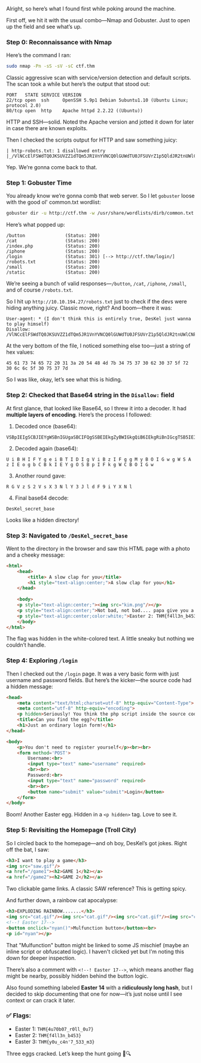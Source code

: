 Alright, so here’s what I found first while poking around the machine.

First off, we hit it with the usual combo—Nmap and Gobuster. Just to open up the field and see what’s up.

### Step 0: Reconnaissance with Nmap

Here’s the command I ran:
```bash
sudo nmap -Pn -sS -sV -sC ctf.thm
```
Classic aggressive scan with service/version detection and default scripts. The scan took a while but here’s the output that stood out:

```
PORT   STATE SERVICE VERSION
22/tcp open  ssh     OpenSSH 5.9p1 Debian 5ubuntu1.10 (Ubuntu Linux; protocol 2.0)
80/tcp open  http    Apache httpd 2.2.22 ((Ubuntu))
```

HTTP and SSH—solid. Noted the Apache version and jotted it down for later in case there are known exploits.

Then I checked the scripts output for HTTP and saw something juicy:
```
| http-robots.txt: 1 disallowed entry 
|_/VlNCcElFSWdTQ0JKSUVZZ1dTQm5JR1VnYVNCQ0lGUWdTU0JFSUVrZ1p5QldJR2tnUWlCNklFa2dSaUJuSUdjZ1RTQjVJRUlnVHlCSklFY2dkeUJuSUZjZ1V5QkJJSG9nU1NCRklHOGdaeUJpSUVNZ1FpQnJJRWtnUlNCWklHY2dUeUJUSUVJZ2NDQkpJRVlnYXlCbklGY2dReUJDSUU4Z1NTQkhJSGNnUFElM0QlM0Q=
```
Yep. We’re gonna come back to that.

### Step 1: Gobuster Time
You already know we’re gonna comb that web server. So I let `gobuster` loose with the good ol' common.txt wordlist:
```bash
gobuster dir -u http://ctf.thm -w /usr/share/wordlists/dirb/common.txt
```
Here’s what popped up:
```
/button               (Status: 200)
/cat                  (Status: 200)
/index.php            (Status: 200)
/iphone               (Status: 200)
/login                (Status: 301) [--> http://ctf.thm/login/]
/robots.txt           (Status: 200)
/small                (Status: 200)
/static               (Status: 200)
```
We’re seeing a bunch of valid responses—`/button`, `/cat`, `/iphone`, `/small`, and of course `/robots.txt`.

So I hit up `http://10.10.194.27/robots.txt` just to check if the devs were hiding anything juicy. Classic move, right? And boom—there it was:

```
User-agent: * (I don't think this is entirely true, DesKel just wanna to play himself)
Disallow: /VlNCcElFSWdTQ0JKSUVZZ1dTQm5JR1VnYVNCQ0lGUWdTU0JFSUVrZ1p5QldJR2tnUWlCNklFa2dSaUJuSUdjZ1RTQjVJRUlnVHlCSklFY2dkeUJuSUZjZ1V5QkJJSG9nU1NCRklHOGdaeUJpSUVNZ1FpQnJJRWtnUlNCWklHY2dUeUJUSUVJZ2NDQkpJRVlnYXlCbklGY2dReUJDSUU4Z1NTQkhJSGNnUFElM0QlM0Q=
```

At the very bottom of the file, I noticed something else too—just a string of hex values:

```
45 61 73 74 65 72 20 31 3a 20 54 48 4d 7b 34 75 37 30 62 30 37 5f 72 30 6c 6c 5f 30 75 37 7d
```

So I was like, okay, let’s see what this is hiding.

### Step 2: Checked that Base64 string in the `Disallow:` field
At first glance, that looked like Base64, so I threw it into a decoder. It had **multiple layers of encoding**. Here’s the process I followed:

1. Decoded once (base64):
```
VSBpIEIgSCBJIEYgWSBnIGUgaSBCIFQgSSBEIEkgZyBWIGkgQiB6IEkgRiBnIGcgTSB5IEIgTyBJIEcgdyBnIFcgUyBBIHogSSBFIG8gZyBiIEMgQiBrIEkgRSBZIGcgTyBTIEIgcCBJIEYgayBnIFcgQyBCIE8gSSBHIHcgPQ==
```
2. Decoded again (base64):
```
U i B H I F Y g e i B T I D I g V i B z I F g g M y B O I G w g W S A z I E o g b C B k I E Y g O S B p I F k g W C B O I G w
```
3. Another round gave:
```
R G V z S 2 V s X 3 N l Y 3 J l d F 9 i Y X N l
```
4. Final base64 decode:
```
DesKel_secret_base
```

Looks like a hidden directory!

### Step 3: Navigated to `/DesKel_secret_base`
Went to the directory in the browser and saw this HTML page with a photo and a cheeky message:
```html
<html>
	<head>
		<title> A slow clap for you</title>
		<h1 style="text-align:center;">A slow clap for you</h1>
	</head>
	
	<body>
	<p style="text-align:center;"><img src="kim.png"/></p>
	<p style="text-align:center;">Not bad, not bad.... papa give you a clap</p>
	<p style="text-align:center;color:white;">Easter 2: THM{f4ll3n_b453}</p>
	</body>
</html>
```
The flag was hidden in the white-colored text. A little sneaky but nothing we couldn’t handle.

### Step 4: Exploring `/login`
Then I checked out the `/login` page. It was a very basic form with just username and password fields. But here’s the kicker—the source code had a hidden message:

```html
<head>
	<meta content="text/html;charset=utf-8" http-equiv="Content-Type">
	<meta content="utf-8" http-equiv="encoding">
	<p hidden>Seriously! You think the php script inside the source code? Pfff.. take this easter 3: THM{y0u_c4n'7_533_m3}</p> 
	<title>Can you find the egg?</title>
	<h1>Just an ordinary login form!</h1>
</head>

<body>
	<p>You don't need to register yourself</p><br><br>
	<form method='POST'>
		Username:<br>
		<input type="text" name="username" required>
		<br><br>
		Password:<br>
		<input type="text" name="password" required>
		<br><br>
		<button name="submit" value="submit">Login</button>
	</form>
</body>
```

Boom! Another Easter egg. Hidden in a `<p hidden>` tag. Love to see it.

### Step 5: Revisiting the Homepage (Troll City)

So I circled back to the homepage—and oh boy, DesKel’s got jokes. Right off the bat, I saw:

```html
<h3>I want to play a game</h3>
<img src="saw.gif"/>
<a href="/game1"><h2>GAME 1</h2></a>
<a href="/game2"><h2>GAME 2</h2></a>
```

Two clickable game links. A classic SAW reference? This is getting spicy.

And further down, a rainbow cat apocalypse:

```html
<h3>EXPLODING RAINBOW.......</h3>
<img src="cat.gif"/><img src="cat.gif"/><img src="cat.gif"/><img src="cat.gif"/><img src="cat.gif"/>
<!--! Easter 17-->
<button onclick="nyan()">Mulfunction button</button><br>
<p id="nyan"></p>
```

That "Mulfunction" button might be linked to some JS mischief (maybe an inline script or obfuscated logic). I haven't clicked yet but I'm noting this down for deeper inspection.

There’s also a comment with `<!--! Easter 17-->`, which means another flag might be nearby, possibly hidden behind the button logic.

Also found something labeled **Easter 14** with a **ridiculously long hash**, but I decided to skip documenting that one for now—it’s just noise until I see context or can crack it later.

### ✅ Flags:
- Easter 1: `THM{4u70b07_r0ll_0u7}`
- Easter 2: `THM{f4ll3n_b453}`
- Easter 3: `THM{y0u_c4n'7_533_m3}`

Three eggs cracked. Let’s keep the hunt going 🥚🔍
